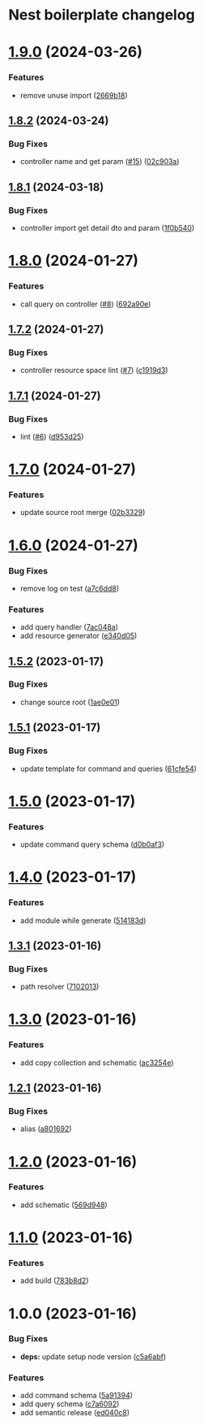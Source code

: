 # Nest boilerplate changelog

# [1.9.0](https://github.com/Notekunn/schematics/compare/v1.8.2...v1.9.0) (2024-03-26)


### Features

* remove unuse import ([2669b18](https://github.com/Notekunn/schematics/commit/2669b18857bbdde40b8a06c94edd4f5570cea3b0))

## [1.8.2](https://github.com/Notekunn/schematics/compare/v1.8.1...v1.8.2) (2024-03-24)


### Bug Fixes

* controller name and get param ([#15](https://github.com/Notekunn/schematics/issues/15)) ([02c903a](https://github.com/Notekunn/schematics/commit/02c903a5ca836eb9f33ce96b399e1d18a01e4549))

## [1.8.1](https://github.com/Notekunn/schematics/compare/v1.8.0...v1.8.1) (2024-03-18)


### Bug Fixes

* controller import get detail dto and param ([1f0b540](https://github.com/Notekunn/schematics/commit/1f0b5405f9ff28fdcd74b868a7dad8ea1db368df))

# [1.8.0](https://github.com/Notekunn/schematics/compare/v1.7.2...v1.8.0) (2024-01-27)


### Features

* call query on controller ([#8](https://github.com/Notekunn/schematics/issues/8)) ([692a90e](https://github.com/Notekunn/schematics/commit/692a90e9f53da86c872397b9cf0ed0e608ea0bd4))

## [1.7.2](https://github.com/Notekunn/schematics/compare/v1.7.1...v1.7.2) (2024-01-27)


### Bug Fixes

* controller resource space lint ([#7](https://github.com/Notekunn/schematics/issues/7)) ([c1919d3](https://github.com/Notekunn/schematics/commit/c1919d37e84fca92f2c2962686a1b9d5125b7ca1))

## [1.7.1](https://github.com/Notekunn/schematics/compare/v1.7.0...v1.7.1) (2024-01-27)


### Bug Fixes

* lint ([#6](https://github.com/Notekunn/schematics/issues/6)) ([d953d25](https://github.com/Notekunn/schematics/commit/d953d252f3a781a4019eea002b76b3ac335ac7fb))

# [1.7.0](https://github.com/Notekunn/schematics/compare/v1.6.0...v1.7.0) (2024-01-27)


### Features

* update source root merge ([02b3329](https://github.com/Notekunn/schematics/commit/02b3329b24fd9c4703294d94a657e23bf1b12664))

# [1.6.0](https://github.com/Notekunn/schematics/compare/v1.5.2...v1.6.0) (2024-01-27)


### Bug Fixes

* remove log on test ([a7c6dd8](https://github.com/Notekunn/schematics/commit/a7c6dd836526b09f0025cec58a551bbe3e2348a7))


### Features

* add query handler ([7ac048a](https://github.com/Notekunn/schematics/commit/7ac048a4d469bb7498daae9ae3de5fa65436cd5e))
* add resource generator ([e340d05](https://github.com/Notekunn/schematics/commit/e340d050e35fcd8a45ee131a7a6223387dd30efb))

## [1.5.2](https://github.com/Notekunn/schematics/compare/v1.5.1...v1.5.2) (2023-01-17)


### Bug Fixes

* change source root ([1ae0e01](https://github.com/Notekunn/schematics/commit/1ae0e01042c3ee77ddb52e62c72a103a37a71050))

## [1.5.1](https://github.com/Notekunn/schematics/compare/v1.5.0...v1.5.1) (2023-01-17)


### Bug Fixes

* update template for command and queries ([61cfe54](https://github.com/Notekunn/schematics/commit/61cfe54b7fc9b059d2f321df2302a810baa779c8))

# [1.5.0](https://github.com/Notekunn/schematics/compare/v1.4.0...v1.5.0) (2023-01-17)


### Features

* update command query schema ([d0b0af3](https://github.com/Notekunn/schematics/commit/d0b0af3bd16fed184b9b6cd87023d38d4c0aa636))

# [1.4.0](https://github.com/Notekunn/schematics/compare/v1.3.1...v1.4.0) (2023-01-17)


### Features

* add module while generate ([514183d](https://github.com/Notekunn/schematics/commit/514183de34133ace5a046b87f52ccfcf979b7cd4))

## [1.3.1](https://github.com/Notekunn/schematics/compare/v1.3.0...v1.3.1) (2023-01-16)


### Bug Fixes

* path resolver ([7102013](https://github.com/Notekunn/schematics/commit/7102013b7e29c7a6e096724221b4640b58970489))

# [1.3.0](https://github.com/Notekunn/schematics/compare/v1.2.1...v1.3.0) (2023-01-16)


### Features

* add copy collection and schematic ([ac3254e](https://github.com/Notekunn/schematics/commit/ac3254e64754dd8b695b366f2c15bb2197489bda))

## [1.2.1](https://github.com/Notekunn/schematics/compare/v1.2.0...v1.2.1) (2023-01-16)


### Bug Fixes

* alias ([a801692](https://github.com/Notekunn/schematics/commit/a8016925a6a7b05cd54c0695a9c3bed7243ca143))

# [1.2.0](https://github.com/Notekunn/schematics/compare/v1.1.0...v1.2.0) (2023-01-16)


### Features

* add schematic ([569d948](https://github.com/Notekunn/schematics/commit/569d9484ed116974b09d8837a80e6b0a122705e6))

# [1.1.0](https://github.com/Notekunn/schematics/compare/v1.0.0...v1.1.0) (2023-01-16)


### Features

* add build ([783b8d2](https://github.com/Notekunn/schematics/commit/783b8d262d511fa689e99eb5acdb100488a3aefb))

# 1.0.0 (2023-01-16)


### Bug Fixes

* **deps:** update setup node version ([c5a6abf](https://github.com/Notekunn/schematics/commit/c5a6abfc471f3a719776717047c7e809c5cbbdca))


### Features

* add command schema ([5a91394](https://github.com/Notekunn/schematics/commit/5a91394d9acdb077ceee93e9e719cf0fed3e42cf))
* add query schema ([c7a6092](https://github.com/Notekunn/schematics/commit/c7a6092ac129b93a62142e154e8be5f6fed64495))
* add semantic release ([ed040c8](https://github.com/Notekunn/schematics/commit/ed040c849c71fd7c15138ce3b67010b549954548))
